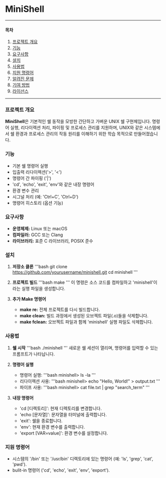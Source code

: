 # MiniShell

---

#### 목차
1. [프로젝트 개요](#프로젝트-개요)
2. [기능](#기능)
3. [요구사항](#요구사항)
4. [설치](#설치)
5. [사용법](#사용법)
6. [지원 명령어](#지원-명령어)
7. [알려진 문제](#알려진-문제)
8. [기여 방법](#기여-방법)
9. [라이선스](#라이선스)

---

### 프로젝트 개요

**MiniShell**은 기본적인 쉘 동작을 모방한 간단하고 가벼운 UNIX 쉘 구현체입니다. 명령어 실행, 리다이렉션 처리, 파이핑 및 프로세스 관리를 지원하며, UNIX와 같은 시스템에서 쉘 환경과 프로세스 관리의 작동 원리를 이해하기 위한 학습 목적으로 만들어졌습니다.

### 기능

- 기본 쉘 명령어 실행
- 입출력 리다이렉션('>', '<')
- 명령어 간 파이핑 ('|')
- 'cd', 'echo', 'exit', 'env'와 같은 내장 명령어
- 환경 변수 관리
- 시그널 처리 (예: 'Ctrl+C', 'Ctrl+D')
- 명령어 히스토리 (옵션 기능)

### 요구사항

- **운영체제:** Linux 또는 macOS
- **컴파일러:** GCC 또는 Clang
- **라이브러리:** 표준 C 라이브러리, POSIX 준수

### 설치

1. **저장소 클론**
   '''bash
   git clone https://github.com/yourusername/minishell.git
   cd minishell
   '''

2. **프로젝트 빌드**
   '''bash
   make
   '''
   이 명령은 소스 코드를 컴파일하고 'minishell'이라는 실행 파일을 생성합니다.

3. **추가 Make 명령어**
   - **make re:** 전체 프로젝트를 다시 빌드합니다.
   - **make clean:** 빌드 과정에서 생성된 오브젝트 파일(.o)들을 삭제합니다.
   - **make fclean:** 오브젝트 파일과 함께 'minishell' 실행 파일도 삭제합니다.

### 사용법

1. **쉘 시작**
   '''bash
   ./minishell
   '''
   새로운 쉘 세션이 열리며, 명령어를 입력할 수 있는 프롬프트가 나타납니다.

2. **명령어 실행**
   - 명령어 실행:
     '''bash
     minishell> ls -la
     '''
   - 리다이렉션 사용:
     '''bash
     minishell> echo "Hello, World!" > output.txt
     '''
   - 파이프 사용:
     '''bash
     minishell> cat file.txt | grep "search_term"
     '''

3. **내장 명령어**
   - 'cd [디렉토리]': 현재 디렉토리를 변경합니다.
   - 'echo [문자열]': 문자열을 터미널에 출력합니다.
   - 'exit': 쉘을 종료합니다.
   - 'env': 현재 환경 변수를 출력합니다.
   - 'export [VAR=value]': 환경 변수를 설정합니다.

### 지원 명령어

- 시스템의 '/bin' 또는 '/usr/bin' 디렉토리에 있는 명령어 (예: 'ls', 'grep', 'cat', 'pwd').
- bulit-in 명령어 ('cd', 'echo', 'exit', 'env', 'export').
